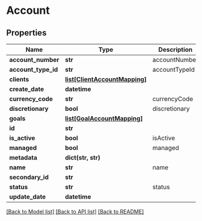 # Account

## Properties
Name | Type | Description | Notes
------------ | ------------- | ------------- | -------------
**account_number** | **str** | accountNumber | [optional] 
**account_type_id** | **str** | accountTypeId | 
**clients** | [**list[ClientAccountMapping]**](ClientAccountMapping.md) |  | [optional] 
**create_date** | **datetime** |  | [optional] 
**currency_code** | **str** | currencyCode | [optional] 
**discretionary** | **bool** | discretionary | [optional] 
**goals** | [**list[GoalAccountMapping]**](GoalAccountMapping.md) |  | [optional] 
**id** | **str** |  | [optional] 
**is_active** | **bool** | isActive | [optional] 
**managed** | **bool** | managed | [optional] 
**metadata** | **dict(str, str)** |  | [optional] 
**name** | **str** | name | 
**secondary_id** | **str** |  | [optional] 
**status** | **str** | status | [optional] 
**update_date** | **datetime** |  | [optional] 

[[Back to Model list]](../README.md#documentation-for-models) [[Back to API list]](../README.md#documentation-for-api-endpoints) [[Back to README]](../README.md)


